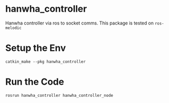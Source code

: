 # hanwha_controller
Hanwha controller via ros to socket comms. This package is tested on `ros-melodic`

# Setup the Env
```
catkin_make --pkg hanwha_controller
```


# Run the Code
```
rosrun hanwha_controller hanwha_controller_node
```